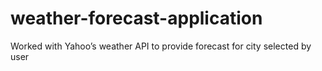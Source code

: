 # weather-forecast-application
Worked with Yahoo’s weather API to provide forecast for city selected by user
